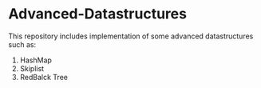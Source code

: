 # Advanced-Datastructures
This repository includes implementation of some advanced datastructures such as:
1. HashMap
2. Skiplist
3. RedBalck Tree
